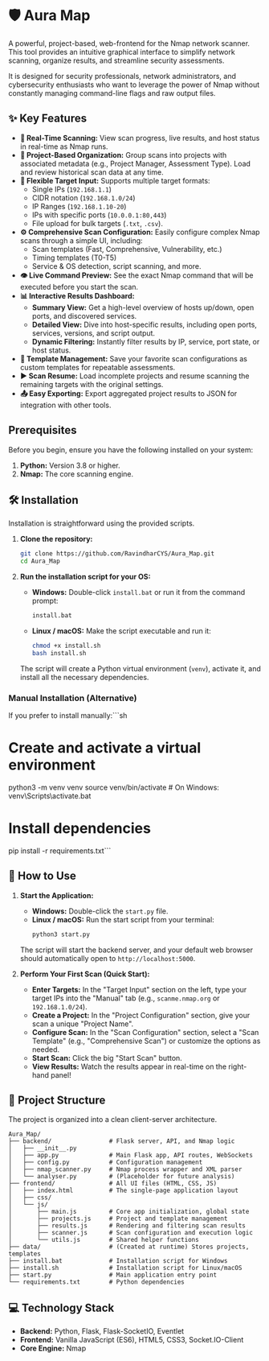 # 🛡️ Aura Map

A powerful, project-based, web-frontend for the Nmap network scanner. This tool provides an intuitive graphical interface to simplify network scanning, organize results, and streamline security assessments.

It is designed for security professionals, network administrators, and cybersecurity enthusiasts who want to leverage the power of Nmap without constantly managing command-line flags and raw output files.

## ✨ Key Features

*   **🚀 Real-Time Scanning:** View scan progress, live results, and host status in real-time as Nmap runs.
*   **📂 Project-Based Organization:** Group scans into projects with associated metadata (e.g., Project Manager, Assessment Type). Load and review historical scan data at any time.
*   **🎯 Flexible Target Input:** Supports multiple target formats:
    *   Single IPs (`192.168.1.1`)
    *   CIDR notation (`192.168.1.0/24`)
    *   IP Ranges (`192.168.1.10-20`)
    *   IPs with specific ports (`10.0.0.1:80,443`)
    *   File upload for bulk targets (`.txt`, `.csv`).
*   **⚙️ Comprehensive Scan Configuration:** Easily configure complex Nmap scans through a simple UI, including:
    *   Scan templates (Fast, Comprehensive, Vulnerability, etc.)
    *   Timing templates (T0-T5)
    *   Service & OS detection, script scanning, and more.
*   **👁️ Live Command Preview:** See the exact Nmap command that will be executed before you start the scan.
*   **📊 Interactive Results Dashboard:**
    *   **Summary View:** Get a high-level overview of hosts up/down, open ports, and discovered services.
    *   **Detailed View:** Dive into host-specific results, including open ports, services, versions, and script output.
    *   **Dynamic Filtering:** Instantly filter results by IP, service, port state, or host status.
*   **💾 Template Management:** Save your favorite scan configurations as custom templates for repeatable assessments.
*   **▶️ Scan Resume:** Load incomplete projects and resume scanning the remaining targets with the original settings.
*   **📤 Easy Exporting:** Export aggregated project results to JSON for integration with other tools.

##  Prerequisites

Before you begin, ensure you have the following installed on your system:

1.  **Python:** Version 3.8 or higher.
2.  **Nmap:** The core scanning engine.

## 🛠️ Installation

Installation is straightforward using the provided scripts.

1.  **Clone the repository:**
    ```sh
    git clone https://github.com/RavindharCYS/Aura_Map.git
    cd Aura_Map
    ```

2.  **Run the installation script for your OS:**

    *   **Windows:**
        Double-click `install.bat` or run it from the command prompt:
        ```cmd
        install.bat
        ```

    *   **Linux / macOS:**
        Make the script executable and run it:
        ```sh
        chmod +x install.sh
        bash install.sh
        ```
    The script will create a Python virtual environment (`venv`), activate it, and install all the necessary dependencies.

### Manual Installation (Alternative)

If you prefer to install manually:```sh
# Create and activate a virtual environment
python3 -m venv venv
source venv/bin/activate  # On Windows: venv\Scripts\activate.bat

# Install dependencies
pip install -r requirements.txt```

## 🚀 How to Use

1.  **Start the Application:**
    *   **Windows:** Double-click the `start.py` file.
    *   **Linux / macOS:** Run the start script from your terminal:
        ```sh
        python3 start.py
        ```
    The script will start the backend server, and your default web browser should automatically open to `http://localhost:5000`.

2.  **Perform Your First Scan (Quick Start):**
    *   **Enter Targets:** In the "Target Input" section on the left, type your target IPs into the "Manual" tab (e.g., `scanme.nmap.org` or `192.168.1.0/24`).
    *   **Create a Project:** In the "Project Configuration" section, give your scan a unique "Project Name".
    *   **Configure Scan:** In the "Scan Configuration" section, select a "Scan Template" (e.g., "Comprehensive Scan") or customize the options as needed.
    *   **Start Scan:** Click the big "Start Scan" button.
    *   **View Results:** Watch the results appear in real-time on the right-hand panel!

## 📁 Project Structure

The project is organized into a clean client-server architecture.

```
Aura_Map/
├── backend/                # Flask server, API, and Nmap logic
│   ├── __init__.py
│   ├── app.py              # Main Flask app, API routes, WebSockets
│   ├── config.py           # Configuration management
│   ├── nmap_scanner.py     # Nmap process wrapper and XML parser
│   └── analyser.py         # (Placeholder for future analysis)
├── frontend/               # All UI files (HTML, CSS, JS)
│   ├── index.html          # The single-page application layout
│   ├── css/
│   └── js/
│       ├── main.js         # Core app initialization, global state
│       ├── projects.js     # Project and template management
│       ├── results.js      # Rendering and filtering scan results
│       ├── scanner.js      # Scan configuration and execution logic
│       └── utils.js        # Shared helper functions
├── data/                   # (Created at runtime) Stores projects, templates
├── install.bat             # Installation script for Windows
├── install.sh              # Installation script for Linux/macOS
├── start.py                # Main application entry point
└── requirements.txt        # Python dependencies
```

## 💻 Technology Stack

*   **Backend:** Python, Flask, Flask-SocketIO, Eventlet
*   **Frontend:** Vanilla JavaScript (ES6), HTML5, CSS3, Socket.IO-Client
*   **Core Engine:** Nmap

